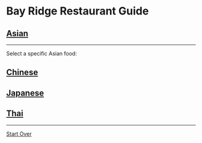 # Bay Ridge Restaurant Guide
## [Asian](asian.md)
---
Select a specific Asian food:
## [Chinese](../chinese.md)
## [Japanese](../japanese.md)
## [Thai](../thai.md)
---
[Start Over](../../home.md)